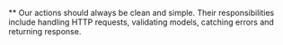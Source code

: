 ﻿** Our actions should always be clean and simple. 
Their responsibilities include handling HTTP requests, validating models, catching errors and returning response.